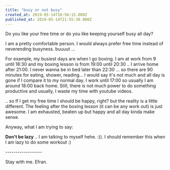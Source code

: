```yaml
---
title: "busy or not busy"
created_at: 2019-05-14T18:56:15.000Z
published_at: 2019-05-14T21:55:30.000Z
---
```

Do you like your free time or do you like keeping yourself busy all day?

I am a pretty comfortable person. I would always prefer free time instead of neverending busyness. buuuut ...

For example, my busiest days are when I go boxing. I am at work from 9 until 18:30 and my boxing lesson is from 19:00 until 20:30 .. I arrive home after 21:00. I never wanna be in bed later than 22:30 ... so there are 90 minutes for eating, shower, reading... I would say it's not much and all day is gone if I compare it to my normal day. I work until 17:00 so usually I am around 18:00 back home. Still, there is not much power to do something productive and usually, I waste my time with youtube videos. 

.. so If I get my free time I should be happy, right? but the reality is a little different. The feeling after the boxing lesson (it can be any work out) is just awesome. I am exhausted, beaten up but happy and all day kinda make sense. 

Anyway, what I am trying to say:

**Don't be lazy** .. I am talking to myself hehe. :)). I should remember this when I am lazy to do some workout :)

\------------------

Stay with me. Efran.

